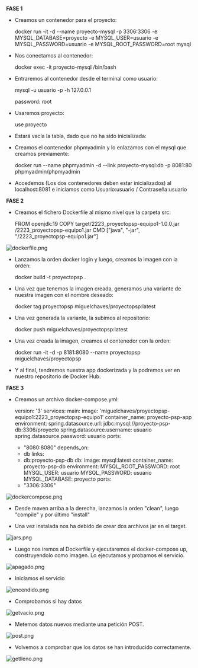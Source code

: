 **FASE 1**

* Creamos un contenedor para el proyecto:

  docker run -it -d --name proyecto-mysql -p 3306:3306 -e MYSQL_DATABASE=proyecto -e MYSQL_USER=usuario -e MYSQL_PASSWORD=usuario -e MYSQL_ROOT_PASSWORD=root mysql


* Nos conectamos al contenedor:

  docker exec -it proyecto-mysql /bin/bash


* Entraremos al contenedor desde el terminal como usuario:

  mysql -u usuario -p -h 127.0.0.1

  password: root


* Usaremos proyecto:

  use proyecto


* Estará vacía la tabla, dado que no ha sido inicializada:


* Creamos el contenedor phpmyadmin y lo enlazamos con el mysql que creamos previamente:

  docker run --name phpmyadmin -d --link proyecto-mysql:db -p 8081:80 phpmyadmin/phpmyadmin


* Accedemos (Los dos contenedores deben estar inicializados) al localhost:8081 e iniciamos como Usuario:usuario / Contraseña:usuario

**FASE 2**

* Creamos el fichero Dockerfile al mismo nivel que la carpeta src:


    FROM openjdk:19
    COPY target/2223_proyectopsp-equipo1-1.0.0.jar /2223_proyectopsp-equipo1.jar
    CMD ["java", "-jar", "/2223_proyectopsp-equipo1.jar"]  

![dockerfile.png](img%2Fdockerfile.png)

* Lanzamos la orden docker login y luego, creamos la imagen con la orden:

  docker build -t proyectopsp .


* Una vez que tenemos la imagen creada, generamos una variante de nuestra imagen con el nombre deseado:

  docker tag proyectopsp miguelchaves/proyectopsp:latest


* Una vez generada la variante, la subimos al repositorio:

  docker push miguelchaves/proyectopsp:latest


* Una vez creada la imagen, creamos el contenedor con la orden:

  docker run -it -d -p 8181:8080 --name proyectopsp miguelchaves/proyectopsp


* Y al final, tendremos nuestra app dockerizada y la podremos ver en nuestro repositorio de Docker Hub.

**FASE 3**

* Creamos un archivo docker-compose.yml:


    version: '3'
    services:
    main:
    image: 'miguelchaves/proyectopsp-equipo1:2223_proyectopsp-equipo1'
    container_name: proyecto-psp-app
    environment:
    spring.datasource.url: jdbc:mysql://proyecto-psp-db:3306/proyecto
    spring.datasource.username: usuario
    spring.datasource.password: usuario
    ports:
    - "8080:8080"
    depends_on:
    - db
    links:
    - db:proyecto-psp-db
    db:
    image: mysql:latest
    container_name: proyecto-psp-db
    environment:
    MYSQL_ROOT_PASSWORD: root
    MYSQL_USER: usuario
    MYSQL_PASSWORD: usuario
    MYSQL_DATABASE: proyecto
    ports:
    - "3306:3306"

![dockercompose.png](img%2Fdockercompose.png)

* Desde maven arriba a la derecha, lanzamos la orden "clean", luego "compile" y por último "install"


* Una vez instalada nos ha debido de crear dos archivos jar en el target.

![jars.png](img%2Fjars.png)
 
* Luego nos iremos al Dockerfile y ejecutaremos el
 docker-compose up, construyendolo como imagen. Lo ejecutamos y probamos el servicio.

![apagado.png](img%2Fapagado.png)

* Iniciamos el servicio

![encendido.png](img%2Fencendido.png)

* Comprobamos si hay datos

![getvacio.png](img%2Fgetvacio.png)

* Metemos datos nuevos mediante una petición POST.

![post.png](img%2Fpost.png)

* Volvemos a comprobar que los datos se han introducido correctamente.

![getlleno.png](img%2Fgetlleno.png)


